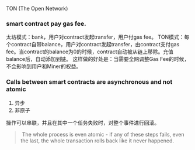 TON (The Open Network)

###  smart contract pay gas fee.
太坊模式：bank，用户对contract发起transfer，用户付gas fee。
TON模式：每个contract自带balance，用户对contract发起transfer，由contract支付gas fee。当contract的balance为0的时候，contract自动被从链上移除。充值balance后，自动添加到链。
这样做的好处是：当需要全网调整Gas Fee的时候，不会影响到用户和Miner的权益。

### Calls between smart contracts are asynchronous and not atomic
1. 异步
2. 非原子

操作可以串联，并且在其中一个任务失败时，对整个事件进行回滚。
>  The whole process is even atomic - if any of these steps fails, even the last, the whole transaction rolls back like it never happened.

